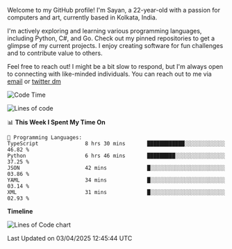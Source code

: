 Welcome to my GitHub profile! I'm Sayan, a 22-year-old with a passion for computers and art, currently based in Kolkata, India.

I'm actively exploring and learning various programming languages, including Python, C#, and Go. Check out my pinned repositories to get a glimpse of my current projects. I enjoy creating software for fun challenges and to contribute value to others.

Feel free to reach out! I might be a bit slow to respond, but I'm always open to connecting with like-minded individuals. You can reach out to me via [email](mailto:me@sayanbiswas.in) or [twitter dm](https://twitter.com/TheDankDel)

<!--START_SECTION:waka-->
![Code Time](http://img.shields.io/badge/Code%20Time-2%2C165%20hrs%2024%20mins-blue)

![Lines of code](https://img.shields.io/badge/From%20Hello%20World%20I%27ve%20Written-7.8%20million%20lines%20of%20code-blue)

📊 **This Week I Spent My Time On** 

```text
💬 Programming Languages: 
TypeScript               8 hrs 30 mins       ████████████░░░░░░░░░░░░░   46.82 % 
Python                   6 hrs 46 mins       █████████░░░░░░░░░░░░░░░░   37.25 % 
JSON                     42 mins             █░░░░░░░░░░░░░░░░░░░░░░░░   03.86 % 
YAML                     34 mins             █░░░░░░░░░░░░░░░░░░░░░░░░   03.14 % 
XML                      31 mins             █░░░░░░░░░░░░░░░░░░░░░░░░   02.93 % 
```

**Timeline**

![Lines of Code chart](https://raw.githubusercontent.com/Dank-del/Dank-del/main/assets/bar_graph.png)


 Last Updated on 03/04/2025 12:45:44 UTC
<!--END_SECTION:waka-->
